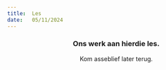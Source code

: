 ```yaml
---
title:  Les
date:   05/11/2024
---
```


### <center>Ons werk aan hierdie les.</center>
<center>Kom asseblief later terug.</center>